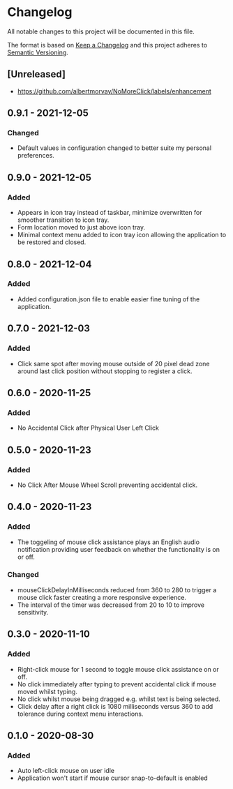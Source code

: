 # Changelog
All notable changes to this project will be documented in this file.

The format is based on [Keep a Changelog](http://keepachangelog.com/en/1.0.0/)
and this project adheres to [Semantic Versioning](http://semver.org/spec/v2.0.0.html).

## [Unreleased]
- https://github.com/albertmorvay/NoMoreClick/labels/enhancement

## 0.9.1 - 2021-12-05
### Changed
- Default values in configuration changed to better suite my personal preferences.

## 0.9.0 - 2021-12-05
### Added
- Appears in icon tray instead of taskbar, minimize overwritten for smoother transition to icon tray.
- Form location moved to just above icon tray.
- Minimal context menu added to icon tray icon allowing the application to be restored and closed.

## 0.8.0 - 2021-12-04
### Added
- Added configuration.json file to enable easier fine tuning of the application. 

## 0.7.0 - 2021-12-03
### Added
- Click same spot after moving mouse outside of 20 pixel dead zone around last click position without stopping to register a click. 

## 0.6.0 - 2020-11-25
### Added
- No Accidental Click after Physical User Left Click

## 0.5.0 - 2020-11-23
### Added
- No Click After Mouse Wheel Scroll preventing accidental click.

## 0.4.0 - 2020-11-23
### Added
- The toggeling of mouse click assistance plays an English audio notification providing user feedback on whether the functionality is on or off.
### Changed
- mouseClickDelayInMilliseconds reduced from 360 to 280 to trigger a mouse click faster creating a more responsive experience.
- The interval of the timer was decreased from 20 to 10 to improve sensitivity.

## 0.3.0 - 2020-11-10
### Added
- Right-click mouse for 1 second to toggle mouse click assistance on or off.
- No click immediately after typing to prevent accidental click if mouse moved whilst typing.
- No click whilst mouse being dragged e.g. whilst text is being selected.
- Click delay after a right click is 1080 milliseconds versus 360 to add tolerance during context menu interactions.

## 0.1.0 - 2020-08-30
### Added
- Auto left-click mouse on user idle
- Application won't start if mouse cursor snap-to-default is enabled
